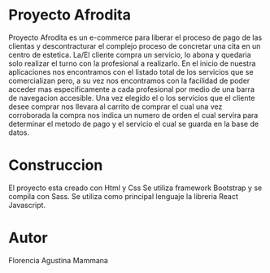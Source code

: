# Proyecto Afrodita
Proyecto Afrodita es un e-commerce para liberar el proceso de pago de las clientas y descontracturar el complejo proceso de concretar una cita en un centro de estetica. La/El cliente compra un servicio, lo abona y quedaria solo realizar el turno con la profesional a realizarlo.
En el inicio de nuestra aplicaciones nos encontramos con el listado total de los servicios que se comercializan pero, a su vez nos encontramos con la facilidad de poder acceder mas especificamente a cada profesional por medio de una barra de navegacion accesible. 
Una vez elegido el o los servicios que el cliente desee comprar nos llevara al carrito de comprar el cual una vez corroborada la compra nos indica un numero de orden el cual servira para determinar el metodo de pago y el servicio el cual se guarda en la base de datos.


# Construccion
El proyecto esta creado con Html y Css
Se utiliza framework Bootstrap y se compila con Sass.
Se utiliza como principal lenguaje la libreria React Javascript.

# Autor
Florencia Agustina Mammana
